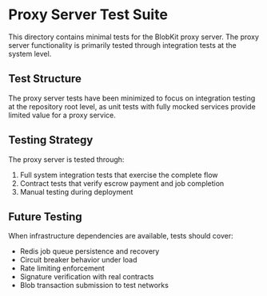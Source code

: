 # Proxy Server Test Suite

This directory contains minimal tests for the BlobKit proxy server. The proxy server functionality is primarily tested through integration tests at the system level.

## Test Structure

The proxy server tests have been minimized to focus on integration testing at the repository root level, as unit tests with fully mocked services provide limited value for a proxy service.

## Testing Strategy

The proxy server is tested through:

1. Full system integration tests that exercise the complete flow
2. Contract tests that verify escrow payment and job completion
3. Manual testing during deployment

## Future Testing

When infrastructure dependencies are available, tests should cover:

- Redis job queue persistence and recovery
- Circuit breaker behavior under load
- Rate limiting enforcement
- Signature verification with real contracts
- Blob transaction submission to test networks

